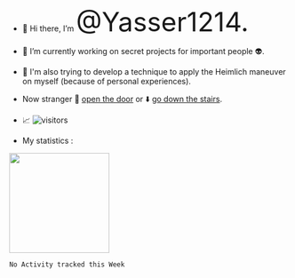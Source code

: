 - 👋 Hi there, I’m <font size="10"> @Yasser1214. </font> 
- :office: I’m currently working on secret projects for important people :alien:. 
- 🔧 I'm also trying to develop a technique to apply the Heimlich maneuver on myself (because of personal experiences).
- Now stranger 🚪 [open the door](https://github.com/Yasser1214?tab=repositories) or :arrow_down: [go down the stairs](images/spiders.jpg).



- 📈 ![visitors](https://visitor-badge.glitch.me/badge?page_id=Yasser1214.Yasser1214)

- My statistics :
<img height="180em" src="https://github-readme-stats.vercel.app/api?username=Yasser1214&show_icons=true&hide_border=true&&count_private=true&include_all_commits=true" />

<!--START_SECTION:waka-->
```text
No Activity tracked this Week
```
<!--END_SECTION:waka-->

<!---
Yasser1214/Yasser1214 is a ✨ special ✨ repository because its `README.md` (this file) appears on your GitHub profile.
You can click the Preview link to take a look at your changes.
--->
